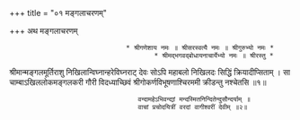 +++
title = "०१ मङ्गलाचरणम्"

+++
                                                         अथ मङ्गलाचरणम्

                                 * श्रीगणेशाय नमः ॥ श्रीसरस्वत्यै नमः ॥ श्रीगुरुभ्यो नमः *
                                        * श्रीमद्भगवद्बोधायनाचार्येभ्यो नमः ॥ श्रीरस्तु * 
श्रीमान्मङ्गलमूर्तिराशु निखिलान्विघ्नान्हरेविघ्नराट् देवः सोऽपि महाबलो निखिलदः सिद्धिं क्रियादीप्सिताम् । 
सा चाम्बाऽखिललोकमङ्गलकरी गौरी विदध्याच्छिवं श्रीगोकर्णविभूषणाश्चिरममी क्रीडन्तु नश्चेतसि ॥१॥ 

                                    वन्दामहेऽभिवन्द्यां मन्दस्मितनिन्दितेन्दुसौन्दर्याम् ॥ 
                                    वाचां प्रचोदयित्रीं वरदां वागीश्वरीं देवीम् ॥२॥



